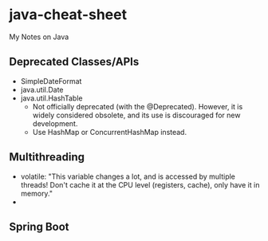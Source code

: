 # java-cheat-sheet
My Notes on Java

## Deprecated Classes/APIs
 - SimpleDateFormat
 - java.util.Date
 - java.util.HashTable
   - Not officially deprecated (with the @Deprecated). However, it is widely considered obsolete, and its use is discouraged for new development.
   - Use HashMap or ConcurrentHashMap instead.

## Multithreading
 - volatile: "This variable changes a lot, and is accessed by multiple threads! Don't cache it at the CPU level (registers, cache), only have it in memory."
 - 
## Spring Boot 

